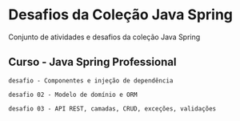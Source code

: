 # Desafios da Coleção Java Spring

Conjunto de atividades e desafios da coleção Java Spring

## Curso - Java Spring Professional

```
desafio - Componentes e injeção de dependência
```

```
desafio 02 - Modelo de domínio e ORM
```

```
desafio 03 - API REST, camadas, CRUD, exceções, validações
```
